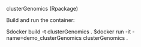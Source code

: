 clusterGenomics (Rpackage)

Build and run the container:

$docker build -t clusterGenomics .
$docker run -it -name=demo_clusterGenomics clusterGenomics .
